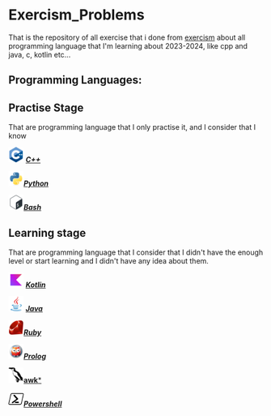 # Exercism_Problems

That is the repository of all exercise that i done from [exercism](https://exercism.org/) about all
programming language that I'm learning about 2023-2024, like cpp and java, c, kotlin etc...

## Programming Languages:

## Practise Stage

That are programming language that I only practise it, and I consider that I know

<img alt="Cpp_img" src="https://github.com/devicons/devicon/blob/master/icons/cplusplus/cplusplus-original.svg" width=30px height=30px> [***C++***](cpp/)

<img alt="Python_img" src="https://github.com/devicons/devicon/blob/master/icons/python/python-original.svg" width=30px height=30px>[***Python***](python/)

<img alt="Bash_img" src="https://github.com/devicons/devicon/blob/master/icons/bash/bash-original.svg" width=30px height=30px>[***Bash***](bash/)

## Learning stage

That are programming language that I consider that I didn't have the enough level or start learning 
and I didn't have any idea about them.

<img alt="Kotlin_img" src="https://github.com/devicons/devicon/blob/master/icons/kotlin/kotlin-original.svg" width=30px height=30px> [***Kotlin***](kotlin/)

<img alt="Java_img" src="https://github.com/devicons/devicon/blob/master/icons/java/java-original.svg" width=30px height=30px> [***Java***](java/)

<img alt="Ruby_img" src="https://github.com/devicons/devicon/blob/master/icons/ruby/ruby-original.svg" width=30px height=30px>[***Ruby***](ruby/)

<img alt="Prolog_img" src="img/file-type-prolog.svg" width=30px height=30px>[***Prolog***](prolog/)

<img alt="awk_img" src="img/awk.svg" width=30px height=30px>[**awk***](awk/)

<img alt="Powershell_img" src="img/powershell.svg" width=30px height=30px>[***Powershell***](powershell/)

